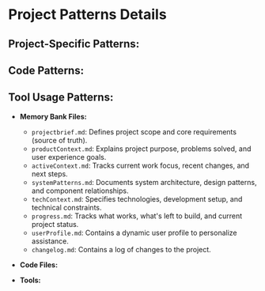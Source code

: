 # Project Patterns Details

## Project-Specific Patterns:

## Code Patterns:

## Tool Usage Patterns:

- **Memory Bank Files:**
    - `projectbrief.md`: Defines project scope and core requirements (source of truth).
    - `productContext.md`: Explains project purpose, problems solved, and user experience goals.
    - `activeContext.md`: Tracks current work focus, recent changes, and next steps.
    - `systemPatterns.md`: Documents system architecture, design patterns, and component relationships.
    - `techContext.md`:  Specifies technologies, development setup, and technical constraints.
    - `progress.md`:  Tracks what works, what's left to build, and current project status.
    - `userProfile.md`: Contains a dynamic user profile to personalize assistance.
    - `changelog.md`: Contains a log of changes to the project.
    
- **Code Files:**

- **Tools:**
